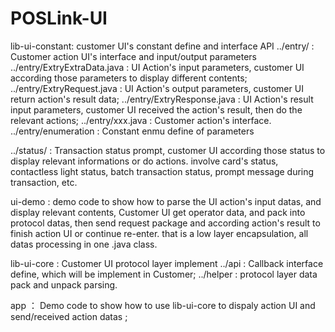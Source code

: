 # POSLink-UI
lib-ui-constant:  customer UI's constant define and interface API
   ../entry/                     : Customer action UI's interface and input/output parameters
   ../entry/ExtryExtraData.java  : UI Action's input parameters, customer UI according those parameters to display different contents;
   ../entry/ExtryRequest.java    : UI Action's output parameters, customer UI return action's result data;
   ../entry/ExtryResponse.java   : UI Action's result input parameters, customer UI received the action's result, then do the relevant actions;
   ../entry/xxx.java             : Customer action's interface.
   ../entry/enumeration          : Constant enmu define of parameters
   
   ../status/                    : Transaction status prompt, customer UI according those status to display relevant informations or do actions. involve card's status, contactless light status, batch transaction status, prompt message during transaction, etc.
   
   
ui-demo     :   demo code to show how to parse the UI action's input datas, and display relevant contents, Customer UI get operator data, and pack into protocol datas, then send request package and according action's result to finish action UI or continue re-enter. that is a low layer encapsulation, all datas processing in one .java class. 
   
   
lib-ui-core :  Customer UI protocol layer implement
   ../api    :  Callback interface define, which will be implement in Customer;
   ../helper :  protocol layer data pack and unpack parsing.
   
app   ：  Demo code to show how to use lib-ui-core to dispaly action UI and send/received action datas ;
   
   
   